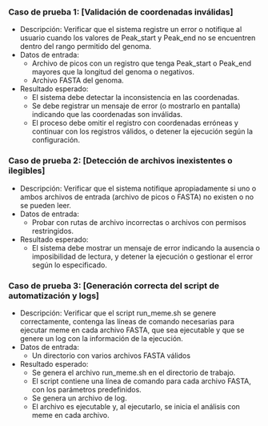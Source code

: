### Caso de prueba 1: [Validación de coordenadas inválidas]

- Descripción: Verificar que el sistema registre un error o notifique al usuario cuando los valores de Peak_start y Peak_end no se encuentren dentro del rango permitido del genoma.
- Datos de entrada: 
    - Archivo de picos con un registro que tenga Peak_start o Peak_end mayores que la longitud del genoma o negativos.
    - Archivo FASTA del genoma.
- Resultado esperado: 
    - El sistema debe detectar la inconsistencia en las coordenadas.
    - Se debe registrar un mensaje de error (o mostrarlo en pantalla) indicando que las coordenadas son inválidas.
    - El proceso debe omitir el registro con coordenadas erróneas y continuar con los registros válidos, o detener la ejecución según la configuración.

### Caso de prueba 2: [Detección de archivos inexistentes o ilegibles]

- Descripción: Verificar que el sistema notifique apropiadamente si uno o ambos archivos de entrada (archivo de picos o FASTA) no existen o no se pueden leer.
- Datos de entrada: 
    - Probar con rutas de archivo incorrectas o archivos con permisos restringidos.
- Resultado esperado: 
    - El sistema debe mostrar un mensaje de error indicando la ausencia o imposibilidad de lectura, y detener la ejecución o gestionar el error según lo especificado.

### Caso de prueba 3: [Generación correcta del script de automatización y logs]

- Descripción: Verificar que el script run_meme.sh se genere correctamente, contenga las líneas de comando necesarias para ejecutar meme en cada archivo FASTA, que sea ejecutable y que se genere un log con la información de la ejecución.
- Datos de entrada: 
    - Un directorio con varios archivos FASTA válidos
- Resultado esperado: 
    - Se genera el archivo run_meme.sh en el directorio de trabajo.
    - El script contiene una línea de comando para cada archivo FASTA, con los parámetros predefinidos.
    - Se genera un archivo de log.
    - El archivo es ejecutable y, al ejecutarlo, se inicia el análisis con meme en cada archivo.